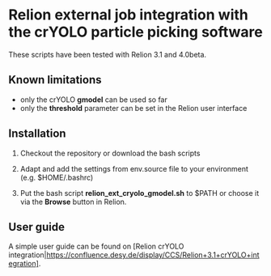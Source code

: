 # Relion external job integration with the crYOLO particle picking software

These scripts have been tested with Relion 3.1 and 4.0beta.

## Known limitations

 * only the crYOLO **gmodel** can be used so far
 * only the **threshold** parameter can be set in the Relion user interface


## Installation

1. Checkout the repository or download the bash scripts

2. Adapt and add the settings from env.source file to your environment (e.g. $HOME/.bashrc)

3. Put the bash script **relion_ext_cryolo_gmodel.sh** to $PATH or choose it via the **Browse** button in Relion.


## User guide

A simple user guide can be found on [Relion crYOLO integration|https://confluence.desy.de/display/CCS/Relion+3.1+crYOLO+integration].


